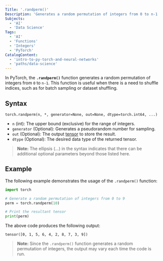 ```yaml
---
Title: '.randperm()'
Description: 'Generates a random permutation of integers from 0 to n-1.'
Subjects:
  - 'AI'
  - 'Data Science'
Tags:
  - 'AI'
  - 'Functions'
  - 'Integers'
  - 'PyTorch'
CatalogContent:
  - 'intro-to-py-torch-and-neural-networks'
  - 'paths/data-science'
---
```


In PyTorch, the **`.randperm()`** function generates a random permutation of integers from `0` to `n-1`. This function is useful when there is a need to shuffle indices, such as for batch sampling or dataset shuffling.

## Syntax

```pseudo
torch.randperm(n, *, generator=None, out=None, dtype=torch.int64, ...)
```

- `n` (int): The upper bound (exclusive) for the range of integers.
- `generator` (Optional): Generates a pseudorandom number for sampling.
- `out` (Optional):  The output [tensor](https://www.codecademy.com/resources/docs/pytorch/tensors) to store the result.
- `dtype` (Optional): The desired data type of the returned tensor.

> **Note:** The ellipsis (...) in the syntax indicates that there can be additional optional parameters beyond those listed here.

## Example

The following example demonstrates the usage of the `.randperm()` function:

```py
import torch

# Generate a random permutation of integers from 0 to 9
perm = torch.randperm(10)

# Print the resultant tensor
print(perm)
```

The above code produces the following output:

```shell
tensor([0, 1, 5, 6, 4, 2, 8, 7, 3, 9])
```

> **Note:** Since the `.randperm()` function generates a random permutation of integers, the output may vary each time the code is run.
